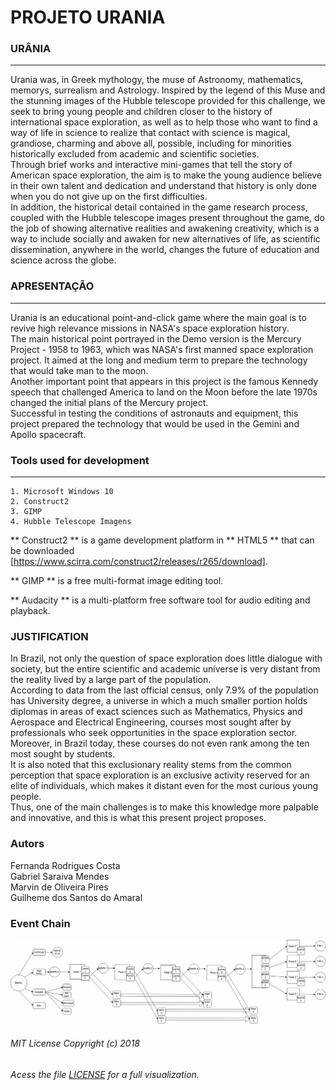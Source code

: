# PROJETO URANIA

### URÂNIA
----
Urania was, in Greek mythology, the muse of Astronomy, mathematics, memorys,
surrealism and Astrology. Inspired by the legend of this Muse and the stunning images
of the Hubble telescope provided for this challenge, we seek to bring young people
and children closer to the history of international space exploration, as well as to help
those who want to find a way of life in science to realize that contact with science is
magical, grandiose, charming and above all, possible, including for minorities
historically excluded from academic and scientific societies.  
Through brief works and interactive mini-games that tell the story of American space
exploration, the aim is to make the young audience believe in their own talent and
dedication and understand that history is only done when you do not give up on the
first difficulties.  
In addition, the historical detail contained in the game research process, coupled with
the Hubble telescope images present throughout the game, do the job of showing
alternative realities and awakening creativity, which is a way to include socially and
awaken for new alternatives of life, as scientific dissemination, anywhere in the world,
changes the future of education and science across the globe.

### APRESENTAÇÃO
---
Urania is an educational point-and-click game where the main goal is to revive high
relevance missions in NASA's space exploration history.  
The main historical point portrayed in the Demo version is the Mercury Project - 1958
to 1963, which was NASA's first manned space exploration project. It aimed at the
long and medium term to prepare the technology that would take man to the moon.  
Another important point that appears in this project is the famous Kennedy speech
that challenged America to land on the Moon before the late 1970s changed the initial
plans of the Mercury project.  
Successful in testing the conditions of astronauts and equipment, this project prepared
the technology that would be used in the Gemini and Apollo spacecraft.

### Tools used for development
---

```
1. Microsoft Windows 10
2. Construct2
3. GIMP
4. Hubble Telescope Imagens

```
** Construct2 ** is a game development platform in ** HTML5 ** that can be downloaded [https://www.scirra.com/construct2/releases/r265/download].

** GIMP ** is a free multi-format image editing tool.

** Audacity ** is a multi-platform free software tool for audio editing and playback.

### JUSTIFICATION

In Brazil, not only the question of space exploration does little dialogue with society, but the
entire scientific and academic universe is very distant from the reality lived by a large part of
the population.  
According to data from the last official census, only 7.9% of the population has University
degree, a universe in which a much smaller portion holds diplomas in areas of exact sciences
such as Mathematics, Physics and Aerospace and Electrical Engineering, courses most sought
after by professionals who seek opportunities in the space exploration sector.  
Moreover, in Brazil today, these courses do not even rank among the ten most sought by
students.  
It is also noted that this exclusionary reality stems from the common perception that space
exploration is an exclusive activity reserved for an elite of individuals, which makes it distant
even for the most curious young people.  
Thus, one of the main challenges is to make this knowledge more palpable and innovative,
and this is what this present project proposes.  

### Autors

Fernanda Rodrigues Costa  
Gabriel Saraiva Mendes  
Marvin de Oliveira Pires  
Guilheme dos Santos do Amaral  

### Event Chain
![alt text](https://github.com/v13aer14ls/singularity2018/blob/master/fluxo.jpg "Fluxograma")


###### MIT License Copyright (c) 2018
###### Acess the file [LICENSE](https://github.com/v13aer14ls/singularity2018/blob/master/LICENSE) for a full visualization.
